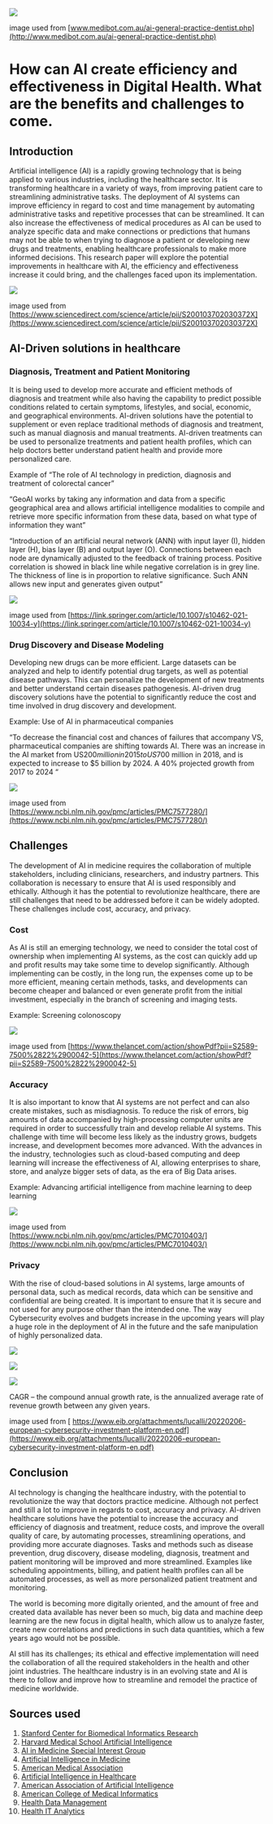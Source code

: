 ![](main_img.jpg)

 image used from [www.medibot.com.au/ai-general-practice-dentist.php](http://www.medibot.com.au/ai-general-practice-dentist.php)  
 
# How can AI create efficiency and effectiveness in Digital Health. What are the benefits and challenges to come.

## Introduction

Artificial intelligence (AI) is a rapidly growing technology that is being applied to various industries, including the healthcare sector. It is transforming healthcare in a variety of ways, from improving patient care to streamlining administrative tasks. 
The deployment of AI systems can improve efficiency in regard to cost and time management by automating administrative tasks and repetitive processes that can be streamlined. It can also increase the effectiveness of medical procedures as AI can be used to analyze specific data and make connections or predictions that humans may not be able to when trying to diagnose a patient or developing new drugs and treatments, enabling healthcare professionals to make more informed decisions. 
This research paper will explore the potential improvements in healthcare with AI, the efficiency and effectiveness increase it could bring, and the challenges faced upon its implementation.


![](1_img.jpg)
   
 image used from [https://www.sciencedirect.com/science/article/pii/S200103702030372X](https://www.sciencedirect.com/science/article/pii/S200103702030372X) 
 
 
## AI-Driven solutions in healthcare


### Diagnosis, Treatment and Patient Monitoring 

It is being used to develop more accurate and efficient methods of diagnosis and treatment while also having the capability to predict possible conditions related to certain symptoms, lifestyles, and social, economic, and geographical environments. AI-driven solutions have the potential to supplement or even replace traditional methods of diagnosis and treatment, such as manual diagnosis and manual treatments. AI-driven treatments can be used to personalize treatments and patient health profiles, which can help doctors better understand patient health and provide more personalized care.

Example of “The role of AI technology in prediction, diagnosis and treatment of colorectal cancer”

“GeoAI works by taking any information and data from a specific geographical area and allows artificial intelligence modalities to compile and retrieve more specific information from these data, based on what type of information they want”

“Introduction of an artificial neural network (ANN) with input layer (I), hidden layer (H), bias layer (B) and output layer (O). Connections between each node are dynamically adjusted to the feedback of training process. Positive correlation is showed in black line while negative correlation is in grey line. The thickness of line is in proportion to relative significance. Such ANN allows new input and generates given output”


![](2_img.jpg)

 image used from [https://link.springer.com/article/10.1007/s10462-021-10034-y](https://link.springer.com/article/10.1007/s10462-021-10034-y) 


### Drug Discovery and Disease Modeling 

Developing new drugs can be more efficient. Large datasets can be analyzed and help to identify potential drug targets, as well as potential disease pathways. This can personalize the development of new treatments and better understand certain diseases pathogenesis. AI-driven drug discovery solutions have the potential to significantly reduce the cost and time involved in drug discovery and development. 

Example: Use of AI in pharmaceutical companies

“To decrease the financial cost and chances of failures that accompany VS, pharmaceutical companies are shifting towards AI. There was an increase in the AI market from US$200 million in 2015 to US$700 million in 2018, and is expected to increase to $5 billion by 2024. A 40% projected growth from 2017 to 2024 “


![](3_img.jpg)

 image used from [https://www.ncbi.nlm.nih.gov/pmc/articles/PMC7577280/](https://www.ncbi.nlm.nih.gov/pmc/articles/PMC7577280/) 



## Challenges

The development of AI in medicine requires the collaboration of multiple stakeholders, including clinicians, researchers, and industry partners. This collaboration is necessary to ensure that AI is used responsibly and ethically.
Although it has the potential to revolutionize healthcare, there are still challenges that need to be addressed before it can be widely adopted. These challenges include cost, accuracy, and privacy. 

### Cost

As AI is still an emerging technology, we need to consider the total cost of ownership when implementing AI systems, as the cost can quickly add up and profit results may take some time to develop significantly. 
Although implementing can be costly, in the long run, the expenses come up to be more efficient, meaning certain methods, tasks, and developments can become cheaper and balanced or even generate profit from the initial investment, especially in the branch of screening and imaging tests.

Example: Screening colonoscopy


![](4_img.jpg)

 image used from [https://www.thelancet.com/action/showPdf?pii=S2589-7500%2822%2900042-5](https://www.thelancet.com/action/showPdf?pii=S2589-7500%2822%2900042-5) 


### Accuracy

It is also important to know that AI systems are not perfect and can also create mistakes, such as misdiagnosis. To reduce the risk of errors, big amounts of data accompanied by high-processing computer units are required in order to successfully train and develop reliable AI systems. 
This challenge with time will become less likely as the industry grows, budgets increase, and development becomes more advanced. With the advances in the industry, technologies such as cloud-based computing and deep learning will increase the effectiveness of AI, allowing enterprises to share, store, and analyze bigger sets of data, as the era of Big Data arises. 

Example: Advancing artificial intelligence from machine learning to deep learning


![](5_img.jpg)

 image used from [https://www.ncbi.nlm.nih.gov/pmc/articles/PMC7010403/](https://www.ncbi.nlm.nih.gov/pmc/articles/PMC7010403/) 


### Privacy

With the rise of cloud-based solutions in AI systems, large amounts of personal data, such as medical records, data which can be sensitive and confidential are being created. It is important to ensure that it is secure and not used for any purpose other than the intended one. The way Cybersecurity evolves and budgets increase in the upcoming years will play a huge role in the deployment of AI in the future and the safe manipulation of highly personalized data. 


![](6_img.jpg)



![](7_img.jpg)



![](8_img.jpg)

CAGR – the compound annual growth rate, is the annualized average rate of revenue growth between any given years.

image used from [ https://www.eib.org/attachments/lucalli/20220206-european-cybersecurity-investment-platform-en.pdf](https://www.eib.org/attachments/lucalli/20220206-european-cybersecurity-investment-platform-en.pdf)

## Conclusion 


AI technology is changing the healthcare industry, with the potential to revolutionize the way that doctors practice medicine. Although not perfect and still a lot to improve in regards to cost, accuracy and privacy.
AI-driven healthcare solutions have the potential to increase the accuracy and efficiency of diagnosis and treatment, reduce costs, and improve the overall quality of care, by automating processes, streamlining operations, and providing more accurate diagnoses. 
Tasks and methods such as disease prevention, drug discovery, disease modeling, diagnosis, treatment and patient monitoring will be improved and more streamlined. Examples like scheduling appointments, billing, and patient health profiles can all be automated processes, as well as more personalized patient treatment and monitoring.

The world is becoming more digitally oriented, and the amount of free and created data available has never been so much, big data and machine deep learning are the new focus in digital health, which allow us to analyze faster, create new correlations and predictions in such data quantities, which a few years ago would not be possible. 

AI still has its challenges; its ethical and effective implementation will need the collaboration of all the required stakeholders in the health and other joint industries.
The healthcare industry is in an evolving state and AI is there to follow and improve how to streamline and remodel the practice of medicine worldwide.

  
 
    
    
    
    
## Sources used 
 1. [Stanford Center for Biomedical Informatics Research](https://med.stanford.edu/cbmi.html) 
 2. [Harvard Medical School Artificial Intelligence](https://www.hms.harvard.edu/artificial-intelligence) 
 3. [AI in Medicine Special Interest Group](https://aimsig.org/) 
 4. [Artificial Intelligence in Medicine](https://www.annualreviews.org/journal/aim) 
 5. [American Medical Association](https://www.ama-assn.org/delivering-care/artificial-intelligence-medicine) 
 6. [Artificial Intelligence in Healthcare](https://www.cmu.edu/healthcare/research/ai-healthcare/) 
 7. [American Association of Artificial Intelligence](https://www.aaai.org/AITopics/aitopics-medicine.php) 
 8. [American College of Medical Informatics](https://www.acmi.net/acm/) 
 9. [Health Data Management](https://www.healthdatamanagement.com/topics/artificial-intelligence) 
 10. [Health IT Analytics](https://healthitanalytics.com/topics/artificial-intelligence)

 
    
 

